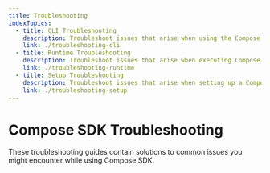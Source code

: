 ```yaml
---
title: Troubleshooting
indexTopics:
  - title: CLI Troubleshooting
    description: Troubleshoot issues that arise when using the Compose SDK CLI
    link: ./troubleshooting-cli
  - title: Runtime Troubleshooting
    description: Troubleshoot issues that arise when executing Compose SDK code
    link: ./troubleshooting-runtime
  - title: Setup Troubleshooting
    description: Troubleshoot issues that arise when setting up a Compose SDK project
    link: ./troubleshooting-setup
---
```


# Compose SDK Troubleshooting

These troubleshooting guides contain solutions to common issues you might encounter while using Compose SDK.

<SectionIndex />
